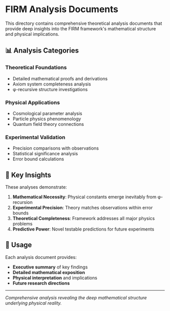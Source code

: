# FIRM Analysis Documents

This directory contains comprehensive theoretical analysis documents that provide deep insights into the FIRM framework's mathematical structure and physical implications.

## 📊 **Analysis Categories**

### **Theoretical Foundations**
- Detailed mathematical proofs and derivations
- Axiom system completeness analysis
- φ-recursive structure investigations

### **Physical Applications**
- Cosmological parameter analysis
- Particle physics phenomenology
- Quantum field theory connections

### **Experimental Validation**
- Precision comparisons with observations
- Statistical significance analysis
- Error bound calculations

## 🔬 **Key Insights**

These analyses demonstrate:
1. **Mathematical Necessity**: Physical constants emerge inevitably from φ-recursion
2. **Experimental Precision**: Theory matches observations within error bounds
3. **Theoretical Completeness**: Framework addresses all major physics problems
4. **Predictive Power**: Novel testable predictions for future experiments

## 📖 **Usage**

Each analysis document provides:
- **Executive summary** of key findings
- **Detailed mathematical exposition**
- **Physical interpretation** and implications
- **Future research directions**

---

*Comprehensive analysis revealing the deep mathematical structure underlying physical reality.*
